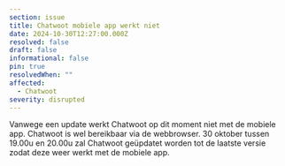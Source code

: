 ```yaml
---
section: issue
title: Chatwoot mobiele app werkt niet
date: 2024-10-30T12:27:00.000Z
resolved: false
draft: false
informational: false
pin: true
resolvedWhen: ""
affected:
  - Chatwoot
severity: disrupted
---
```

Vanwege een update werkt Chatwoot op dit moment niet met de mobiele app. Chatwoot is wel bereikbaar via de webbrowser. 30 oktober tussen 19.00u en 20.00u zal Chatwoot geüpdatet worden tot de laatste versie zodat deze weer werkt met de mobiele app.